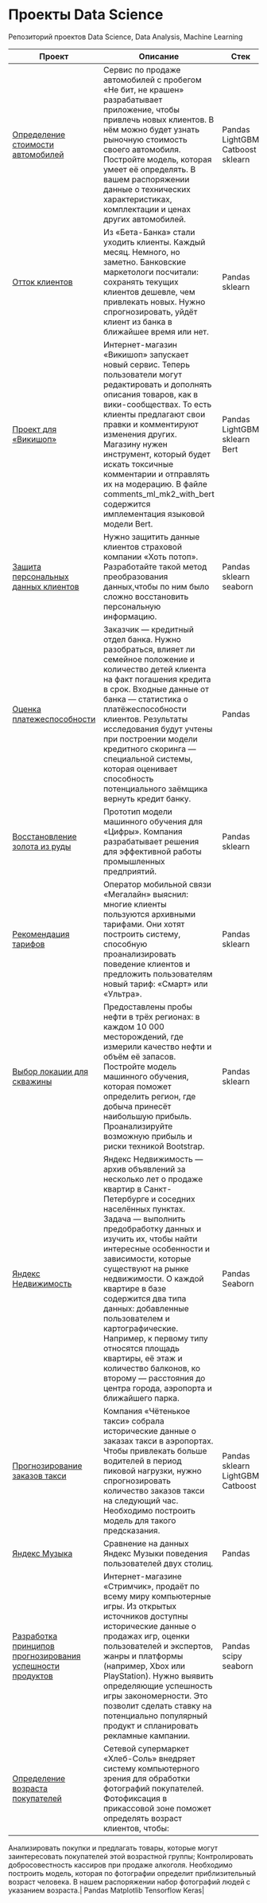 # Проекты Data Science
Репозиторий проектов Data Science, Data Analysis, Machine Learning

| Проект        | Описание      | Стек          |
| ------------- | ------------- | ------------- |
[Определение стоимости автомобилей](https://github.com/Chipelin/data-science-projects/tree/main/auto_service_ml) | Сервис по продаже автомобилей с пробегом «Не бит, не крашен» разрабатывает приложение, чтобы привлечь новых клиентов. В нём можно будет узнать рыночную стоимость своего автомобиля. Постройте модель, которая умеет её определять. В вашем распоряжении данные о технических характеристиках, комплектации и ценах других автомобилей. |  Pandas LightGBM Catboost sklearn |
|[ Отток клиентов](https://github.com/Chipelin/data-science-projects/tree/main/bankchurn) | Из «Бета-Банка» стали уходить клиенты. Каждый месяц. Немного, но заметно. Банковские маркетологи посчитали: сохранять текущих клиентов дешевле, чем привлекать новых. Нужно спрогнозировать, уйдёт клиент из банка в ближайшее время или нет. |  Pandas sklearn |
|[ Проект для «Викишоп»](https://github.com/Chipelin/data-science-projects/tree/main/comments_ml) | Интернет-магазин «Викишоп» запускает новый сервис. Теперь пользователи могут редактировать и дополнять описания товаров, как в вики-сообществах. То есть клиенты предлагают свои правки и комментируют изменения других. Магазину нужен инструмент, который будет искать токсичные комментарии и отправлять их на модерацию. В файле comments_ml_mk2_with_bert содержится имплементация языковой модели Bert.| Pandas LightGBM sklearn Bert |
|[ Защита персональных данных клиентов](https://github.com/Chipelin/data-science-projects/tree/main/data_protection_ml) | Нужно защитить данные клиентов страховой компании «Хоть потоп». Разработайте такой метод преобразования данных,чтобы по ним было сложно восстановить персональную информацию.|  Pandas sklearn seaborn|
|[ Оценка платежеспособности](https://github.com/Chipelin/data-science-projects/tree/main/data_refactoring) | Заказчик — кредитный отдел банка. Нужно разобраться, влияет ли семейное положение и количество детей клиента на факт погашения кредита в срок. Входные данные от банка — статистика о платёжеспособности клиентов. Результаты исследования будут учтены при построении модели кредитного скоринга — специальной системы, которая оценивает способность потенциального заёмщика вернуть кредит банку.| Pandas|
|[Восстановление золота из руды](https://github.com/Chipelin/data-science-projects/tree/main/gold_ml) | Прототип модели машинного обучения для «Цифры». Компания разрабатывает решения для эффективной работы промышленных предприятий.| Pandas sklearn |
|[Рекомендация тарифов](https://github.com/Chipelin/data-science-projects/tree/main/mobile_ml) | Оператор мобильной связи «Мегалайн» выяснил: многие клиенты пользуются архивными тарифами. Они хотят построить систему, способную проанализировать поведение клиентов и предложить пользователям новый тариф: «Смарт» или «Ультра».| Pandas sklearn |
|[Выбор локации для скважины](https://github.com/Chipelin/data-science-projects/tree/main/oil_ml) |Предоставлены пробы нефти в трёх регионах: в каждом 10 000 месторождений, где измерили качество нефти и объём её запасов. Постройте модель машинного обучения, которая поможет определить регион, где добыча принесёт наибольшую прибыль. Проанализируйте возможную прибыль и риски техникой Bootstrap.| Pandas sklearn |
|[Яндекс Недвижимость](https://github.com/Chipelin/data-science-projects/tree/main/real_estate) |Яндекс Недвижимость — архив объявлений за несколько лет о продаже квартир в Санкт-Петербурге и соседних населённых пунктах. Задача — выполнить предобработку данных и изучить их, чтобы найти интересные особенности и зависимости, которые существуют на рынке недвижимости. О каждой квартире в базе содержится два типа данных: добавленные пользователем и картографические. Например, к первому типу относятся площадь квартиры, её этаж и количество балконов, ко второму — расстояния до центра города, аэропорта и ближайшего парка.| Pandas Seaborn|
|[Прогнозирование заказов такси](https://github.com/Chipelin/data-science-projects/tree/main/taxi_ml) |Компания «Чётенькое такси» собрала исторические данные о заказах такси в аэропортах. Чтобы привлекать больше водителей в период пиковой нагрузки, нужно спрогнозировать количество заказов такси на следующий час. Необходимо построить модель для такого предсказания.|Pandas sklearn LightGBM  Catboost|
|[Яндекс Музыка](https://github.com/Chipelin/data-science-projects/tree/main/yandex_music) |Сравнение на данных Яндекс Музыки поведения пользователей двух столиц.|Pandas|
|[Разработка принципов прогнозирования успешности продуктов](https://github.com/Chipelin/data-science-projects/tree/main/video_game_store) |Интернет-магазине «Стримчик», продаёт по всему миру компьютерные игры. Из открытых источников доступны исторические данные о продажах игр, оценки пользователей и экспертов, жанры и платформы (например, Xbox или PlayStation). Нужно выявить определяющие успешность игры закономерности. Это позволит сделать ставку на потенциально популярный продукт и спланировать рекламные кампании. | Pandas scipy seaborn |
|[Определение возраста покупателей](https://github.com/Chipelin/data-science-projects/tree/main/computer_vision_ml) |Сетевой супермаркет «Хлеб-Соль» внедряет систему компьютерного зрения для обработки фотографий покупателей. Фотофиксация в прикассовой зоне поможет определять возраст клиентов, чтобы:
Анализировать покупки и предлагать товары, которые могут заинтересовать покупателей этой возрастной группы;
Контролировать добросовестность кассиров при продаже алкоголя. Необходимо построить модель, которая по фотографии определит приблизительный возраст человека. В нашем распоряжении набор фотографий людей с указанием возраста.| Pandas Matplotlib Tensorflow Keras|




